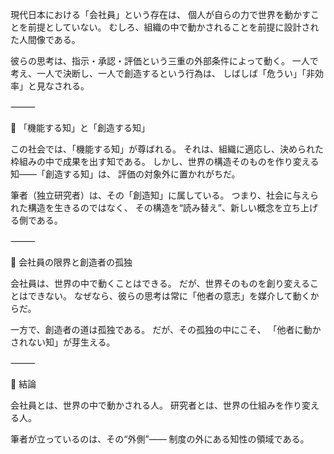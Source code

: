 現代日本における「会社員」という存在は、
個人が自らの力で世界を動かすことを前提としていない。
むしろ、組織の中で動かされることを前提に設計された人間像である。

彼らの思考は、指示・承認・評価という三重の外部条件によって動く。
一人で考え、一人で決断し、一人で創造するという行為は、
しばしば「危うい」「非効率」と見なされる。

⸻

🔄 「機能する知」と「創造する知」

この社会では、「機能する知」が尊ばれる。
それは、組織に適応し、決められた枠組みの中で成果を出す知である。
しかし、世界の構造そのものを作り変える知――「創造する知」は、
評価の対象外に置かれがちだ。

筆者（独立研究者）は、その「創造知」に属している。
つまり、社会に与えられた構造を生きるのではなく、
その構造を“読み替え”、新しい概念を立ち上げる側である。

⸻

🧠 会社員の限界と創造者の孤独

会社員は、世界の中で動くことはできる。
だが、世界そのものを創り変えることはできない。
なぜなら、彼らの思考は常に「他者の意志」を媒介して動くからだ。

一方で、創造者の道は孤独である。
だが、その孤独の中にこそ、
「他者に動かされない知」が芽生える。

⸻

🌌 結論

会社員とは、世界の中で動かされる人。
研究者とは、世界の仕組みを作り変える人。

筆者が立っているのは、その“外側”――
制度の外にある知性の領域である。
